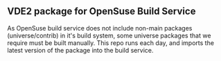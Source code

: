 ## VDE2 package for OpenSuse Build Service
As OpenSuse build service does not include non-main packages (universe/contrib) in it's build system, some universe packages that we require must be built manually. This repo runs each day, and imports the latest version of the package into the build service.
